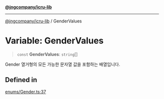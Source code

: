 [**@jngcompany/icru-lib**](../README.md)

***

[@jngcompany/icru-lib](../globals.md) / GenderValues

# Variable: GenderValues

> `const` **GenderValues**: `string`[]

Gender 열거형의 모든 가능한 문자열 값을 포함하는 배열입니다.

## Defined in

[enums/Gender.ts:37](https://github.com/jngcompany/icru-lib/blob/b7449bcd797231bbdee859540a0491f84dffb672/src/enums/Gender.ts#L37)
